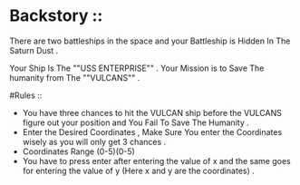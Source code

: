 # Backstory ::

There are two battleships in the space and your Battleship is Hidden In The Saturn Dust .

Your Ship Is The ""USS ENTERPRISE"" . Your Mission is to Save The humanity from The ""VULCANS"" .

#Rules ::

- You have three chances to hit the VULCAN ship  before the VULCANS  figure out your position and You Fail To Save The Humanity .
- Enter the Desired Coordinates , Make Sure You enter the Coordinates wisely as you will only get 3 chances .
- Coordinates Range (0-5)(0-5)
-  You have to press enter after entering the value of x and the same goes for entering the value of y (Here x and y are the coordinates) .